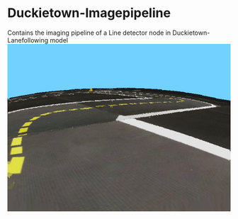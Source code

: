 # Duckietown-Imagepipeline
Contains the imaging pipeline of a Line detector node in Duckietown-Lanefollowing model  
![](Images/image4.png)

